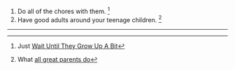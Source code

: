 1. Do all of the chores with them. [^WholePatent]
2. Have good adults around your teenage children. [^Dave Ausprey]

---
[^WholePatent]: Just [Wait Until They Grow Up A Bit](https://www.facebook.com/reel/205844115474978?fs=e&s=TIeQ9V&mibextid=0NULKw)
[^Dave Ausprey]: What [all great parents do](https://www.facebook.com/reel/1293567504566927?mibextid=0NULKw&fs=e&s=TIeQ9V)